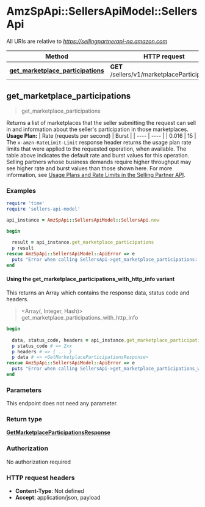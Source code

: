 # AmzSpApi::SellersApiModel::SellersApi

All URIs are relative to *https://sellingpartnerapi-na.amazon.com*

| Method | HTTP request | Description |
| ------ | ------------ | ----------- |
| [**get_marketplace_participations**](SellersApi.md#get_marketplace_participations) | **GET** /sellers/v1/marketplaceParticipations |  |


## get_marketplace_participations

> <GetMarketplaceParticipationsResponse> get_marketplace_participations



Returns a list of marketplaces that the seller submitting the request can sell in and information about the seller's participation in those marketplaces.  **Usage Plan:**  | Rate (requests per second) | Burst | | ---- | ---- | | 0.016 | 15 |  The `x-amzn-RateLimit-Limit` response header returns the usage plan rate limits that were applied to the requested operation, when available. The table above indicates the default rate and burst values for this operation. Selling partners whose business demands require higher throughput may see higher rate and burst values than those shown here. For more information, see [Usage Plans and Rate Limits in the Selling Partner API](https://developer-docs.amazon.com/sp-api/docs/usage-plans-and-rate-limits-in-the-sp-api).

### Examples

```ruby
require 'time'
require 'sellers-api-model'

api_instance = AmzSpApi::SellersApiModel::SellersApi.new

begin
  
  result = api_instance.get_marketplace_participations
  p result
rescue AmzSpApi::SellersApiModel::ApiError => e
  puts "Error when calling SellersApi->get_marketplace_participations: #{e}"
end
```

#### Using the get_marketplace_participations_with_http_info variant

This returns an Array which contains the response data, status code and headers.

> <Array(<GetMarketplaceParticipationsResponse>, Integer, Hash)> get_marketplace_participations_with_http_info

```ruby
begin
  
  data, status_code, headers = api_instance.get_marketplace_participations_with_http_info
  p status_code # => 2xx
  p headers # => { ... }
  p data # => <GetMarketplaceParticipationsResponse>
rescue AmzSpApi::SellersApiModel::ApiError => e
  puts "Error when calling SellersApi->get_marketplace_participations_with_http_info: #{e}"
end
```

### Parameters

This endpoint does not need any parameter.

### Return type

[**GetMarketplaceParticipationsResponse**](GetMarketplaceParticipationsResponse.md)

### Authorization

No authorization required

### HTTP request headers

- **Content-Type**: Not defined
- **Accept**: application/json, payload

